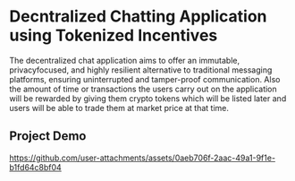 # Decntralized Chatting Application using Tokenized Incentives

The decentralized chat application aims to offer an immutable, privacyfocused, and highly resilient alternative to traditional messaging platforms, ensuring uninterrupted and tamper-proof communication. Also the amount of time or transactions the users carry out on the application will be rewarded by giving them crypto tokens which will be listed later and users will be able to trade them at market price at that time.

## Project Demo

https://github.com/user-attachments/assets/0aeb706f-2aac-49a1-9f1e-b1fd64c8bf04

